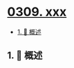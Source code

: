 # [0309. xxx](https://github.com/Tdahuyou/TNotes.leetcode/tree/main/notes/0309.%20xxx)

<!-- region:toc -->

- [1. 📝 概述](#1--概述)

<!-- endregion:toc -->

## 1. 📝 概述
